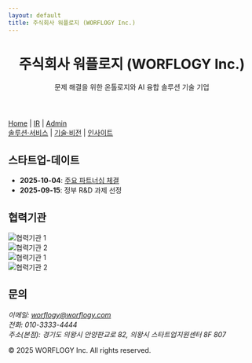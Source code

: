 ```yaml
---
layout: default
title: 주식회사 워플로지 (WORFLOGY Inc.)
---
```


<header>
  <h1>주식회사 워플로지 (WORFLOGY Inc.)</h1>
  <p>문제 해결을 위한 온톨로지와 AI 융합 솔루션 기술 기업</p>
</header>

<nav>
  <a href="{{ site.baseurl }}/">Home</a> |
  <a href="#">IR</a> |
  <a href="#" target="_blank">Admin</a>
</nav>

<section id="content-1-section">
  <a href="#" id="menu-solutionservice">솔루션·서비스</a> |
  <a href="#" id="menu-techvision">기술·비전</a> |
  <a href="#" id="menu-ceoinsight">인사이트</a>
</section>

<div id="content-area"></div>

<section id="content-2-section">
  <div id="current-time"></div>
  <script src="{{ site.baseurl }}/timeSync.js"></script>
  <h2>스타트업-데이트</h2>
  <ul>
    <li><strong>2025-10-04</strong>: <a href="https://example.com" target="_blank">주요 파트너십 체결</a></li>
    <li><strong>2025-09-15</strong>: 정부 R&D 과제 선정</li>
  </ul>
</section>

<section id="partners-section">
  <h2>협력기관</h2>
  <div class="slider">
    <div class="slider-track">
      <div class="slide-item"><img src="{{ site.baseurl }}/assets/partners/logo1.png" alt="협력기관 1"></div>
      <div class="slide-item"><img src="{{ site.baseurl }}/assets/partners/logo2.png" alt="협력기관 2"></div>
      <div class="slide-item"><img src="{{ site.baseurl }}/assets/partners/logo1.png" alt="협력기관 1"></div>
      <div class="slide-item"><img src="{{ site.baseurl }}/assets/partners/logo2.png" alt="협력기관 2"></div>
    </div>
  </div>
</section>

<section id="contact">
    <h2>문의</h2>
    <address>
        <p>
            이메일: <a href="mailto:worflogy@worflogy.com">worflogy@worflogy.com</a><br>
            전화: 010-3333-4444<br>
            주소(본점): 경기도 의왕시 안양판교로 82, 의왕시 스타트업지원센터 8F 807
        </p>
    </address>
</section>

<footer>
    <p>&copy; 2025 WORFLOGY Inc. All rights reserved.</p>
</footer>